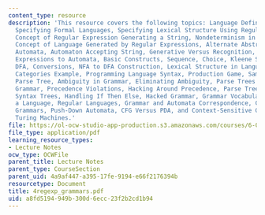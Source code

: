 ```yaml
---
content_type: resource
description: 'This resource covers the following topics: Language Definition Problem,
  Specifying Formal Languages, Specifying Lexical Structure Using Regular Expressions,
  Concept of Regular Expression Generating a String, Nondeterminism in Generation,
  Concept of Language Generated by Regular Expressions, Alternate Abstraction Finite-State
  Automata, Automaton Accepting String, Generative Versus Recognition, From Regular
  Expressions to Automata, Basic Constructs, Sequence, Choice, Kleene Star, NFA vs.
  DFA, Conversions, NFA to DFA Construction, Lexical Structure in Languages, Lexical
  Categories Example, Programming Language Syntax, Production Game, Sample Derivation,
  Parse Tree, Ambiguity in Grammar, Eliminating Ambiguity, Parse Trees for Hacked
  Grammar, Precedence Violations, Hacking Around Precedence, Parse Tree Changes, Abstract
  Syntax Trees, Handling If Then Else, Hacked Grammar, Grammar Vocabulary, Defining
  a Language, Regular Languages, Grammar and Automata Correspondence, Context-Free
  Grammars, Push-Down Automata, CFG Versus PDA, and Context-Sensitive Grammars and
  Turing Machines.'
file: https://ol-ocw-studio-app-production.s3.amazonaws.com/courses/6-035-computer-language-engineering-sma-5502-fall-2005/a8fd5194949b300d6ecc23f2b2cd1b94_4regexp_grammars.pdf
file_type: application/pdf
learning_resource_types:
- Lecture Notes
ocw_type: OCWFile
parent_title: Lecture Notes
parent_type: CourseSection
parent_uid: 4a9af447-a395-17fe-9194-e66f2176394b
resourcetype: Document
title: 4regexp_grammars.pdf
uid: a8fd5194-949b-300d-6ecc-23f2b2cd1b94
---
```

